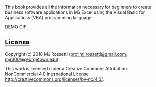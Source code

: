 This book provides all the information necessary for beginners to create business software applications in MS Excel using the Visual Basic for Applications (VBA) programming language.

DEMO GIF



## [License](/LICENSE.md)

Copyright (c) 2018 MJ Rossetti (<prof.mj.rossetti@gmail.com>, <mjr300@georgetown.edu>).

This work is licensed under a Creative Commons Attribution-NonCommercial 4.0 International License <http://creativecommons.org/licenses/by-nc/4.0/>.
